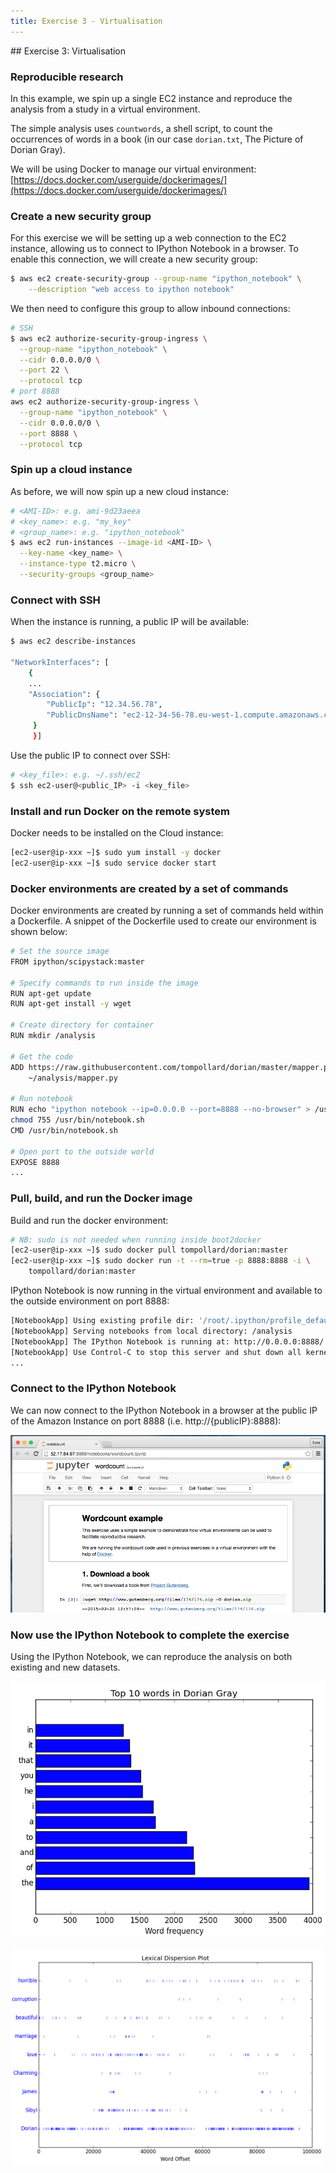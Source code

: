 ```yaml
---
title: Exercise 3 - Virtualisation
---
```


## Exercise 3: Virtualisation

### Reproducible research

In this example, we spin up a single EC2 instance and reproduce the analysis from a study in a virtual environment.

The simple analysis uses ```countwords```, a shell script, to count the occurrences of words in a book (in our case ```dorian.txt```, The Picture of Dorian Gray).

We will be using Docker to manage our virtual environment: 
[https://docs.docker.com/userguide/dockerimages/](https://docs.docker.com/userguide/dockerimages/)

### Create a new security group

For this exercise we will be setting up a web connection to the EC2 instance, allowing us to connect to IPython Notebook in a browser. To enable this connection, we will create a new security group:

``` bash
$ aws ec2 create-security-group --group-name "ipython_notebook" \
    --description "web access to ipython notebook"
```

We then need to configure this group to allow inbound connections:

``` bash
# SSH
$ aws ec2 authorize-security-group-ingress \
  --group-name "ipython_notebook" \
  --cidr 0.0.0.0/0 \
  --port 22 \
  --protocol tcp
# port 8888
aws ec2 authorize-security-group-ingress \
  --group-name "ipython_notebook" \
  --cidr 0.0.0.0/0 \
  --port 8888 \
  --protocol tcp
```

### Spin up a cloud instance

As before, we will now spin up a new cloud instance:

``` bash
# <AMI-ID>: e.g. ami-9d23aeea
# <key_name>: e.g. "my_key"
# <group_name>: e.g. "ipython_notebook"
$ aws ec2 run-instances --image-id <AMI-ID> \
  --key-name <key_name> \
  --instance-type t2.micro \
  --security-groups <group_name>
```

### Connect with SSH

When the instance is running, a public IP will be available:

``` bash
$ aws ec2 describe-instances

"NetworkInterfaces": [ 
    {
    ...
    "Association": {
        "PublicIp": "12.34.56.78", 
        "PublicDnsName": "ec2-12-34-56-78.eu-west-1.compute.amazonaws.com"
     }
     }] 
```

Use the public IP to connect over SSH:

``` bash
# <key_file>: e.g. ~/.ssh/ec2 
$ ssh ec2-user@<public_IP> -i <key_file> 
```

### Install and run Docker on the remote system

Docker needs to be installed on the Cloud instance:

``` bash
[ec2-user@ip-xxx ~]$ sudo yum install -y docker
[ec2-user@ip-xxx ~]$ sudo service docker start 
```

### Docker environments are created by a set of commands

Docker environments are created by running a set of commands held within a Dockerfile. A snippet of the Dockerfile used to create our environment is shown below:

``` bash
# Set the source image
FROM ipython/scipystack:master

# Specify commands to run inside the image
RUN apt-get update
RUN apt-get install -y wget

# Create directory for container
RUN mkdir /analysis

# Get the code
ADD https://raw.githubusercontent.com/tompollard/dorian/master/mapper.py \
    ~/analysis/mapper.py

# Run notebook
RUN echo "ipython notebook --ip=0.0.0.0 --port=8888 --no-browser" > /usr/bin/notebook.sh; \
chmod 755 /usr/bin/notebook.sh
CMD /usr/bin/notebook.sh

# Open port to the outside world
EXPOSE 8888
...
```

### Pull, build, and run the Docker image

Build and run the docker environment:

``` bash
# NB: sudo is not needed when running inside boot2docker
[ec2-user@ip-xxx ~]$ sudo docker pull tompollard/dorian:master
[ec2-user@ip-xxx ~]$ sudo docker run -t --rm=true -p 8888:8888 -i \
    tompollard/dorian:master
```

IPython Notebook is now running in the virtual environment and available to the outside environment on port 8888:

``` bash
[NotebookApp] Using existing profile dir: '/root/.ipython/profile_default'
[NotebookApp] Serving notebooks from local directory: /analysis
[NotebookApp] The IPython Notebook is running at: http://0.0.0.0:8888/
[NotebookApp] Use Control-C to stop this server and shut down all kernels (twice to skip confirmation).
...
```

### Connect to the IPython Notebook

We can now connect to the IPython Notebook in a browser at the public IP of the Amazon Instance on port 8888 (i.e. http://{publicIP}:8888):

![IPython Notebook](session10/figures/notebook.png)

### Now use the IPython Notebook to complete the exercise

Using the IPython Notebook, we can reproduce the analysis on both existing and new datasets.

![Common words in Dorian Gray](session10/figures/dorian_wordcount.png)

![Word dispersion](session10/figures/dorian_dispersion.png)


